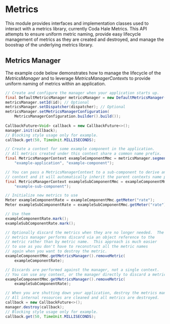# Metrics

This module provides interfaces and implementation classes used to interact with a metrics library, 
currently Coda Hale Metrics.  This API attempts to ensure uniform metric naming, provide easy 
lifecycle management of metrics as they are created and destroyed, and manage the boostrap of the 
underlying metrics library.

## Metrics Manager

The example code below demonstrates how to manage the lifecycle of the *MetricsManager* and to 
leverage *MetricsManagerContext*s to provide uniform naming of metrics within an application.


```java
// Create and configure the manager when your application starts up.
final DefaultMetricsManager metricsManager = new DefaultMetricsManager();
metricsManager.setId(id); // Optional
metricsManager.setDispatcher(dispatcher); // Optional
metricsManager.setMetricsManagerConfiguration(
    MetricsManagerConfiguration.builder().build());
    
CallbackFuture<Void> callback = new CallbackFuture<>();
manager.init(callback);
// Blocking style usage only for example.
callback.get(50, TimeUnit.MILLISECONDS);

// Create a context for some example component in the application.
// All metrics created under this context share a common name prefix.
final MetricsManagerContext exampleComponentMmc = metricsManager.segment(
    "example-application", "example-component");

// You can pass a MetricsManagerContext to a sub-component to derive another
// context and it will automatically inherit the parent contexts name prefix.
final MetricsManagerContext exampleSubComponentMmc = exampleComponentMmc.segment(
    "example-sub-component");

// Initialize new metrics to use
Meter exampleComponentRate = exampleComponentMmc.getMeter("rate");
Meter exampleSubComponentRate = exampleSubComponentMmc.getMeter("rate");

// Use them
exampleComponentRate.mark();
exampleSubComponentRate.mark();

// Optionally discard the metrics when they are no longer needed.  The
// metrics manager performs discard via an object reference to the
// metric rather than by metric name.  This approach is much easier
// to use as you don't have to reconstruct all the metric names
// again when you want to destroy the metric.
exampleComponentMmc.getMetricsManager().removeMetric(
    exampleComponentRate);

// Discards are performed against the manager, not a single context.
// You can use any context, or the manager directly to discard a metric.
exampleComponentMmc.getMetricsManager().removeMetric(
    exampleSubComponentRate);

// When you are shutting down your application, destroy the metrics manager.
// All internal resources are cleaned and all metrics are destroyed.
callback = new CallbackFuture<>();
manager.destroy(callback);
// Blocking style usage only for example.
callback.get(50, TimeUnit.MILLISECONDS);

```